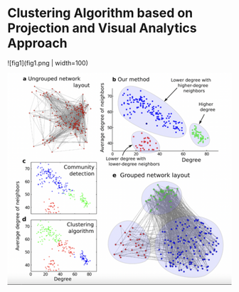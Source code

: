 # Clustering Algorithm based on Projection and Visual Analytics Approach

![fig1](fig1.png | width=100)

<p align="center">
<img src="fig1.png" width="600"/>
</p>
